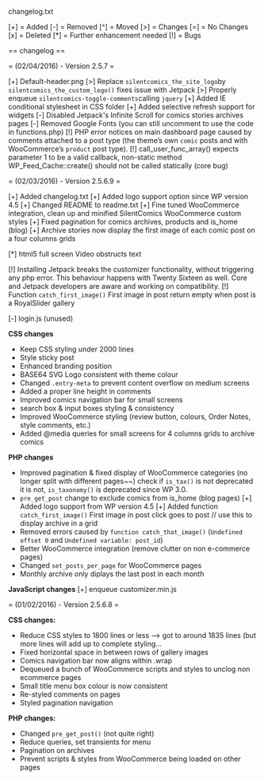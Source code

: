 changelog.txt

[+] = Added
[-] = Removed
[^] = Moved
[>] = Changes
[=] = No Changes
[x] = Deleted
[*] = Further enhancement needed
[!] = Bugs

== changelog ==

= (02/04/2016) - Version 2.5.7 =

[+] Default-header.png
[>] Replace `silentcomics_the_site_logo`by `silentcomics_the_custom_logo()` fixes issue with Jetpack 
[>] Properly enqueue `silentcomics-toggle-comments`calling `jquery`
[+] Added IE conditional stylesheet in CSS folder
[+] Added selective refresh support for widgets
[-] Disabled Jetpack's Infinite Scroll for comics  stories archives pages
[-] Removed Google Fonts (you can still uncomment to use the code in functions.php)
[!] PHP error notices on main dashboard page caused by comments attached to a post type (the theme’s own `comic` posts and with WooCommerce’s `product` post type).
[!] call_user_func_array() expects parameter 1 to be a valid callback, non-static method WP_Feed_Cache::create() should not be called statically (core bug)

= (02/03/2016) - Version 2.5.6.9 =

[+] Added changelog.txt
[+] Added logo support option since WP version 4.5
[+] Changed README to readme.txt
[+] Fine tuned WooCommerce integration, clean up and minified SilentComics WooCommerce custom styles
[+] Fixed pagination for comics archives, products and is_home (blog)
[+] Archive stories now display the first image of each comic post on a four columns grids  
 
[*] html5 full screen Video obstructs text

[!] Installing Jetpack breaks the customizer functionality, without triggering any php error.
This behaviour happens with Twenty Sixteen as well. 
Core and Jetpack developers are aware and working on compatibility.
[!] Function `catch_first_image()` First image in post return empty when post is a RoyalSlider gallery

[-] login.js (unused)

**CSS changes**
- Keep CSS styling under 2000 lines
- Style sticky post 
- Enhanced branding position
- BASE64 SVG Logo consistent with theme colour
- Changed ```.entry-meta``` to prevent content overflow on medium screens
- Added a proper line height in comments
- Improved comics navigation bar for small screens
- search box & input boxes styling & consistency
- Improved WooCommerce styling (review button, colours, Order Notes, style comments, etc.) 
- Added @media queries for small screens for 4 columns grids to archive comics


**PHP changes**
- Improved pagination & fixed display of WooCommerce categories (no longer split with different pages~~) check if `is_tax()` is not deprecated it is not, `is_taxonomy()` is deprecated since WP 3.0.
- `pre_get_post` change to exclude comics from is_home (blog pages)
[+] Added logo support from WP version 4.5
[+] Added function `catch_first_image()` First image in post click goes to post // use this to display archive in a grid 
- Removed errors caused by `function catch_that_image()` (`Undefined offset 0` and `Undefined variable: post_id`)
- Better WooCommerce integration (remove clutter on non e-commerce pages) 
- Changed `set_posts_per_page` for WooCommerce pages
- Monthly archive only diplays the last post in each month

**JavaScript changes**
[+] enqueue customizer.min.js


= (01/02/2016) - Version 2.5.6.8 =

**CSS changes:** 
- Reduce CSS styles to 1800 lines or less —> got to around 1835 lines (but more lines will add up to complete styling…
- Fixed horizontal space in between rows of gallery images
- Comics navigation bar now aligns within .wrap
- Dequeued a bunch of WooCommerce scripts and styles to unclog non ecommerce pages
- Small title menu box colour is now consistent
- Re-styled comments on pages
- Styled pagination navigation

**PHP changes:**
- Changed `pre_get_post()` (not quite right)
- Reduce queries, set transients for menu
- Pagination on archives
- Prevent scripts & styles from WooCommerce being loaded on other pages

